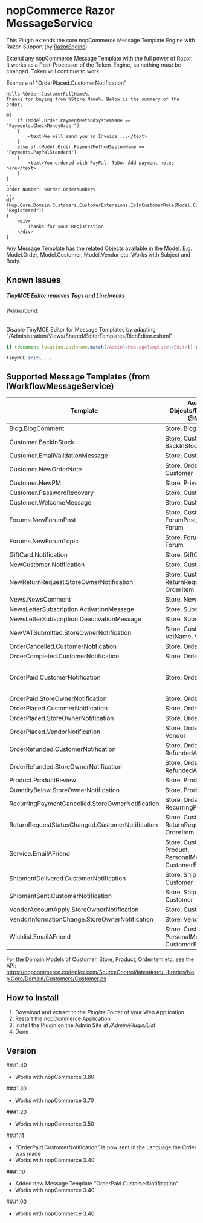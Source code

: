 nopCommerce Razor MessageService
=========

This Plugin extends the core nopCommerce Message Template Engine with Razor-Support (by [RazorEngine]).

Extend any nopCommerce Message Template with the full power of Razor. It works as a Post-Processor of the Token-Engine, so nothing must be changed. Token will continue to work.

Example of "OrderPlaced.CustomerNotification"

```razor
Hello %Order.CustomerFullName%, 
Thanks for buying from %Store.Name%. Below is the summary of the order. 
...
@{
	if (Model.Order.PaymentMethodSystemName == "Payments.CheckMoneyOrder")
	{
		<text>We will send you an Invoice ...</text>
	}
	else if (Model.Order.PaymentMethodSystemName == "Payments.PayPalStandard")
	{
		<text>You ordered with PayPal. ToDo: Add payment notes here</text>
	}
}
...
Order Number: %Order.OrderNumber%
...
@if (Nop.Core.Domain.Customers.CustomerExtensions.IsInCustomerRole(Model.Customer, "Registered"))
{
	<div>
		Thanks for your Registration.
	</div>
}
```

Any Message Template has the related Objects available in the Model. E.g. Model.Order, Model.Customer, Model.Vendor etc.  Works with Subject and Body.


Known Issues
-------
##### TinyMCE Editor removes <text> Tags and Linebreaks
###### Workaround:
Disable TinyMCE Editor for Message Templates by adapting "/Administration/Views/Shared/EditorTemplates/RichEditor.cshtml"
```javascript
if (document.location.pathname.match(/Admin\/MessageTemplate\/Edit/)) return;

tinyMCE.init(...;
```


Supported Message Templates (from IWorkflowMessageService)
----

Template | Available Objects/Properties in @Model. | Notes
--- | --- | ---
Blog.BlogComment | Store, BlogComment
Customer.BackInStock | Store, Customer, BackInStockSubscription
Customer.EmailValidationMessage | Store, Customer
Customer.NewOrderNote | Store, OrderNote, Order, Customer
Customer.NewPM | Store, PrivateMessage
Customer.PasswordRecovery | Store, Customer
Customer.WelcomeMessage | Store, Customer
Forums.NewForumPost | Store, Customer, ForumPost, ForumTopic, Forum
Forums.NewForumTopic | Store, ForumTopic, Forum
GiftCard.Notification | Store, GiftCard
NewCustomer.Notification | Store, Customer
NewReturnRequest.StoreOwnerNotification | Store, Customer, ReturnRequest, OrderItem
News.NewsComment | Store, NewsComment
NewsLetterSubscription.ActivationMessage | Store, Subscription
NewsLetterSubscription.DeactivationMessage | Store, Subscription
NewVATSubmitted.StoreOwnerNotification | Store, Customer, VatName, VatAddress
OrderCancelled.CustomerNotification | Store, Order, Customer
OrderCompleted.CustomerNotification | Store, Order, Customer
OrderPaid.CustomerNotification | Store, Order, Customer | **Additional Message Template in 3.40**
OrderPaid.StoreOwnerNotification | Store, Order, Customer
OrderPlaced.CustomerNotification | Store, Order, Customer
OrderPlaced.StoreOwnerNotification | Store, Order, Customer
OrderPlaced.VendorNotification | Store, Order, Customer, Vendor
OrderRefunded.CustomerNotification | Store, Order, Customer, RefundedAmount
OrderRefunded.StoreOwnerNotification | Store, Order, Customer, RefundedAmount
Product.ProductReview | Store, ProductReview
QuantityBelow.StoreOwnerNotification | Store, Product
RecurringPaymentCancelled.StoreOwnerNotification | Store, Order, Customer, RecurringPayment
ReturnRequestStatusChanged.CustomerNotification | Store, Customer, ReturnRequest, OrderItem
Service.EmailAFriend | Store, Customer, Product, PersonalMessage, CustomerEmail
ShipmentDelivered.CustomerNotification | Store, Shipment, Order, Customer
ShipmentSent.CustomerNotification | Store, Shipment, Order, Customer
VendorAccountApply.StoreOwnerNotification | Store, Customer, Vendor
VendorInformationChange.StoreOwnerNotification | Store, Vendor
Wishlist.EmailAFriend | Store, Customer, PersonalMessage, CustomerEmail


For the Domain Models of Customer, Store, Product, OrderItem etc. see the API:  https://nopcommerce.codeplex.com/SourceControl/latest#src/Libraries/Nop.Core/Domain/Customers/Customer.cs





How to Install
----
1. Download and extract to the *Plugins* Folder of your Web Application
2. Restart the nopCommerce Application
3. Install the Plugin on the Admin Site at */Admin/Plugin/List*
4. Done



Version
----
###1.40
* Works with nopCommerce 3.80

###1.30
* Works with nopCommerce 3.70

###1.20
* Works with nopCommerce 3.50

###1.11
* "OrderPaid.CustomerNotification" is now sent in the Language the Order was made
* Works with nopCommerce 3.40

###1.10
* Added new Message Template "OrderPaid.CustomerNotification"
* Works with nopCommerce 3.40 

###1.00
* Works with nopCommerce 3.40

[RazorEngine]:https://github.com/Antaris/RazorEngine
